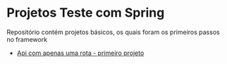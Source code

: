 # Projetos Teste com Spring

Repositório contém projetos básicos, os quais foram os primeiros passos no framework

<ul>
  <li><a href="./api">Api com apenas uma rota - primeiro projeto</a>
</li>
</ul>
